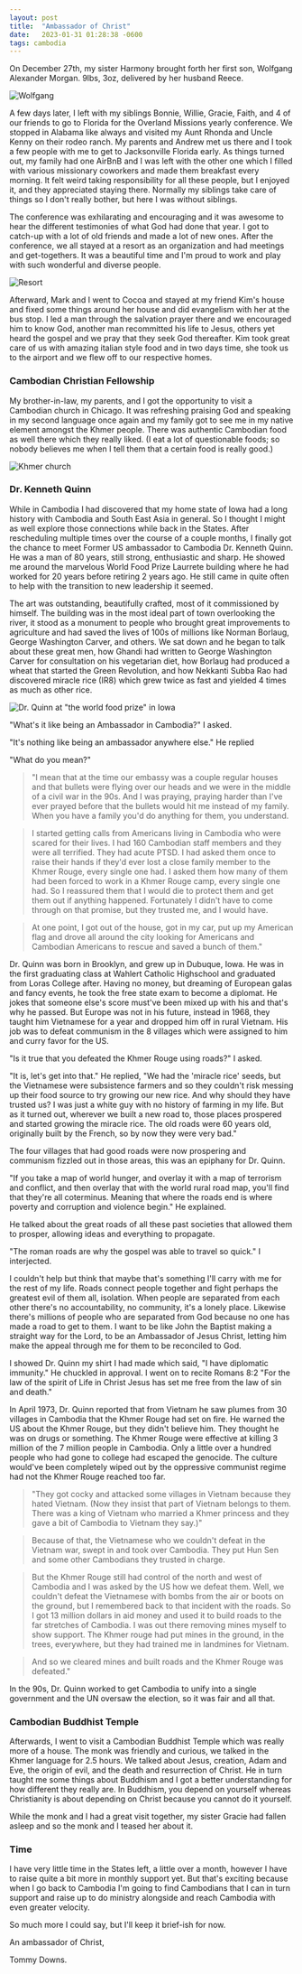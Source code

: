 ```yaml
---
layout: post
title:  "Ambassador of Christ"
date:   2023-01-31 01:28:38 -0600
tags: cambodia
---
```

On December 27th, my sister Harmony brought forth her first son, Wolfgang Alexander Morgan. 9lbs, 3oz, delivered by her husband Reece.

![Wolfgang](/assets/pics/2023/baby.jpg)

A few days later, I left with my siblings Bonnie, Willie, Gracie, Faith, and 4 of our friends to go to Florida for the Overland Missions yearly conference.  We stopped in Alabama like always and visited my Aunt Rhonda and Uncle Kenny on their rodeo ranch. My parents and Andrew met us there and I took a few people with me to get to Jacksonville Florida early. As things turned out, my family had one AirBnB and I was left with the other one which I filled with various missionary coworkers and made them breakfast every morning. It felt weird taking responsibility for all these people, but I enjoyed it, and they appreciated staying there. Normally my siblings take care of things so I don't really bother, but here I was without siblings.

The conference was exhilarating and encouraging and it was awesome to hear the different testimonies of what God had done that year. I got to catch-up with a lot of old friends and made a lot of new ones. After the conference, we all stayed at a resort as an organization and had meetings and get-togethers. It was a beautiful time and I'm proud to work and play with such wonderful and diverse people.

![Resort](/assets/pics/2023/resort.jpg)

Afterward, Mark and I went to Cocoa and stayed at my friend Kim's house and fixed some things around her house and did evangelism with her at the bus stop. I led a man through the salvation prayer there and we encouraged him to know God, another man recommitted his life to Jesus, others yet heard the gospel and we pray that they seek God thereafter. Kim took great care of us with amazing italian style food and in two days time, she took us to the airport and we flew off to our respective homes.

### Cambodian Christian Fellowship

My brother-in-law, my parents, and I got the opportunity to visit a Cambodian church in Chicago. It was refreshing praising God and speaking in my second language once again and my family got to see me in my native element amongst the Khmer people. There was authentic Cambodian food as well there which they really liked. (I eat a lot of questionable foods; so nobody believes me when I tell them that a certain food is really good.)

![Khmer church](/assets/pics/2023/camchi.jpg)

### Dr. Kenneth Quinn

While in Cambodia I had discovered that my home state of Iowa had a long history with Cambodia and South East Asia in general.
So I thought I might as well explore those connections while back in the States.
After rescheduling multiple times over the course of a couple months, I finally got the chance to meet Former US ambassador to Cambodia Dr. Kenneth Quinn. He was a man of 80 years, still strong, enthusiastic and sharp. He showed me around the marvelous World Food Prize Laurrete building where he had worked for 20 years before retiring 2 years ago. He still came in quite often to help with the transition to new leadership it seemed.

The art was outstanding, beautifully crafted, most of it commissioned by himself. The building was in the most ideal part of town overlooking the river, it stood as a monument to people who brought great improvements to agriculture and had saved the lives of 100s of millions like Norman Borlaug, George Washington Carver, and others. We sat down and he began to talk about these great men, how Ghandi had written to George Washington Carver for consultation on his vegetarian diet, how Borlaug had produced a wheat that started the Green Revolution, and how Nekkanti Subba Rao had discovered miracle rice (IR8) which grew twice as fast and yielded 4 times as much as other rice.

![Dr. Quinn at "the world food prize" in Iowa](/assets/pics/2023/ambassador.jpg)

"What's it like being an Ambassador in Cambodia?" I asked.

"It's nothing like being an ambassador anywhere else." He replied

"What do you mean?"

> "I mean that at the time our embassy was a couple regular houses and that bullets were flying over our heads and we were in the middle of a civil war in the 90s. And I was praying, praying harder than I've ever prayed before that the bullets would hit me instead of my family. When you have a family you'd do anything for them, you understand.

> I started getting calls from Americans living in Cambodia who were scared for their lives. I had 160 Cambodian staff members and they were all terrified. They had acute PTSD. I had asked them once to raise their hands if they'd ever lost a close family member to the Khmer Rouge, every single one had. I asked them how many of them had been forced to work in a Khmer Rouge camp, every single one had. So I reassured them that I would die to protect them and get them out if anything happened. Fortunately I didn't have to come through on that promise, but they trusted me, and I would have.

> At one point, I got out of the house, got in my car, put up my American flag and drove all around the city looking for Americans and Cambodian Americans to rescue and saved a bunch of them."

Dr. Quinn was born in Brooklyn, and grew up in Dubuque, Iowa. He was in the first graduating class at Wahlert Catholic Highschool and graduated from Loras College after. Having no money, but dreaming of European galas and fancy events, he took the free state exam to become a diplomat. He jokes that someone else's score must've been mixed up with his and that's why he passed. But Europe was not in his future, instead in 1968, they taught him Vietnamese for a year and dropped him off in rural Vietnam. His job was to defeat communism in the 8 villages which were assigned to him and curry favor for the US.

"Is it true that you defeated the Khmer Rouge using roads?" I asked.

"It is, let's get into that." He replied, "We had the 'miracle rice' seeds, but the Vietnamese were subsistence farmers and so they couldn't risk messing up their food source to try growing our new rice. And why should they have trusted us? I was just a white guy with no history of farming in my life. But as it turned out, wherever we built a new road to, those places prospered and started growing the miracle rice. The old roads were 60 years old, originally built by the French, so by now they were very bad."

The four villages that had good roads were now prospering and communism fizzled out in those areas, this was an epiphany for Dr. Quinn.

"If you take a map of world hunger, and overlay it with a map of terrorism and conflict, and then overlay that with the world rural road map, you'll find that they're all coterminus. Meaning that where the roads end is where poverty and corruption and violence begin." He explained.

He talked about the great roads of all these past societies that allowed them to prosper, allowing ideas and everything to propagate.

"The roman roads are why the gospel was able to travel so quick." I interjected.

I couldn't help but think that maybe that's something I'll carry with me for the rest of my life. Roads connect people together and fight perhaps the greatest evil of them all, isolation. When people are separated from each other there's no accountability, no community, it's a lonely place. Likewise there's millions of people who are separated from God because no one has made a road to get to them. I want to be like John the Baptist making a straight way for the Lord, to be an Ambassador of Jesus Christ, letting him make the appeal through me for them to be reconciled to God.

I showed Dr. Quinn my shirt I had made which said, "I have diplomatic immunity." He chuckled in approval. I went on to recite Romans 8:2 "For the law of the spirit of Life in Christ Jesus has set me free from the law of sin and death."

In April 1973, Dr. Quinn reported that from Vietnam he saw plumes from 30 villages in Cambodia that the Khmer Rouge had set on fire. He warned the US about the Khmer Rouge, but they didn't believe him. They thought he was on drugs or something. The Khmer Rouge were effective at killing 3 million of the 7 million people in Cambodia. Only a little over a hundred people who had gone to college had escaped the genocide. The culture would've been completely wiped out by the oppressive communist regime had not the Khmer Rouge reached too far. 

> "They got cocky and attacked some villages in Vietnam because they hated Vietnam. (Now they insist that part of Vietnam belongs to them. There was a king of Vietnam who married a Khmer princess and they gave a bit of Cambodia to Vietnam they say.)"

> Because of that, the Vietnamese who we couldn't defeat in the Vietnam war, swept in and took over Cambodia. They put Hun Sen and some other Cambodians they trusted in charge.

> But the Khmer Rouge still had control of the north and west of Cambodia and I was asked by the US how we defeat them. Well, we couldn't defeat the Vietnamese with bombs from the air or boots on the ground, but I remembered back to that incident with the roads. So I got 13 million dollars in aid money and used it to build roads to the far stretches of Cambodia. I was out there removing mines myself to show support. The Khmer rouge had put mines in the ground, in the trees, everywhere, but they had trained me in landmines for Vietnam.

> And so we cleared mines and built roads and the Khmer Rouge was defeated."

In the 90s, Dr. Quinn worked to get Cambodia to unify into a single government and the UN oversaw the election, so it was fair and all that.

### Cambodian Buddhist Temple

Afterwards, I went to visit a Cambodian Buddhist Temple which was really more of a house. The monk was friendly and curious, we talked in the Khmer language for 2.5 hours. We talked about Jesus, creation, Adam and Eve, the origin of evil, and the death and resurrection of Christ. He in turn taught me some things about Buddhism and I got a better understanding for how different they really are. In Buddhism, you depend on yourself whereas Christianity is about depending on Christ because you cannot do it yourself.

While the monk and I had a great visit together, my sister Gracie had fallen asleep and so the monk and I teased her about it.

### Time

I have very little time in the States left, a little over a month, however I have to raise quite a bit more in monthly support yet. But that's exciting because when I go back to Cambodia I'm going to find Cambodians that I can in turn support and raise up to do ministry alongside and reach Cambodia with even greater velocity.

So much more I could say, but I'll keep it brief-ish for now.

An ambassador of Christ,

Tommy Downs.
